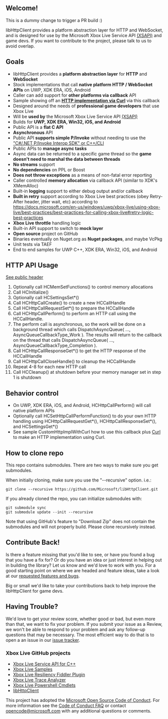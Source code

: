 ## Welcome!

This is a dummy change to trigger a PR build :)

libHttpClient provides a platform abstraction layer for HTTP and WebSocket, and is designed for use by the Microsoft Xbox Live Service API [(XSAPI)](https://github.com/Microsoft/xbox-live-api) and game devs. If you want to contribute to the project, please talk to us to avoid overlap.

## Goals

- libHttpClient provides a **platform abstraction layer** for **HTTP** and **WebSocket**
- Stock implementations that call **native platform HTTP / WebSocket APIs** on UWP, XDK ERA, iOS, Android 
- Caller can add support for **other platforms via callback** API
- Sample showing off an [**HTTP implementation via Curl**](https://github.com/curl/curl) via this callback
- Designed around the needs of **professional game developers** that use Xbox Live
- Will be **used by** the Microsoft Xbox Live Service API [(XSAPI)](https://github.com/Microsoft/xbox-live-api)
- Builds for **UWP, XDK ERA, Win32, iOS, and Android**
- Public API is a **flat C API**
- **Asynchronous** API
- Public API **supports simple P/Invoke** without needing to use the ["C#/.NET P/Invoke Interop SDK" or C++/CLI](https://en.wikipedia.org/wiki/Platform_Invocation_Services#C.23.2F.NET_P.2FInvoke_Interop_SDK)
- Public APIs to **manage async tasks** 
- Async data can be returned to a specific game thread so the **game doesn't need to marshal the data between threads**
- **No streams** support
- **No dependencies** on PPL or Boost
- **Does not throw exceptions** as a means of non-fatal error reporting
- Caller controlled **memory allocation** via callback API (similar to XDK's XMemAlloc)
- Built-in **logging** support to either debug output and/or callback
- **Built in retry** support according to Xbox Live best practices (obey Retry-After header, jitter wait, etc) according to https://docs.microsoft.com/en-us/windows/uwp/xbox-live/using-xbox-live/best-practices/best-practices-for-calling-xbox-live#retry-logic-best-practices
- **Xbox Live throttle** handling logic
- Built-in API support to switch to **mock layer**
- **Open source** project on GitHub
- Binaries eventually on Nuget.org as **Nuget packages**, and maybe VcPkg
- Unit tests via TAEF
- End to end samples for UWP C++, XDK ERA, Win32, iOS, and Android

## HTTP API Usage

[See public header](../../tree/master/Include/httpClient/httpClient.h)

1. Optionally call HCMemSetFunctions() to control memory allocations
1. Call HCInitialize()
1. Optionally call HCSettingsSet*()
1. Call HCHttpCallCreate() to create a new HCCallHandle
1. Call HCHttpCallRequestSet*() to prepare the HCCallHandle
1. Call HCHttpCallPerform() to perform an HTTP call using the HCCallHandle.  
1. The perform call is asynchronous, so the work will be done on a background thread which calls DispatchAsyncQueue( ..., AsyncQueueCallbackType_Work ).  The results will return to the callback on the thread that calls DispatchAsyncQueue( ..., AsyncQueueCallbackType_Completion ).
1. Call HCHttpCallResponseGet*() to get the HTTP response of the HCCallHandle
1. Call HCHttpCallCloseHandle() to cleanup the HCCallHandle
1. Repeat 4-8 for each new HTTP call
1. Call HCCleanup() at shutdown before your memory manager set in step 1 is shutdown

## Behavior control

* On UWP, XDK ERA, iOS, and Android, HCHttpCallPerform() will call native platform APIs
* Optionally call HCSetHttpCallPerformFunction() to do your own HTTP handling using HCHttpCallRequestGet*(), HCHttpCallResponseSet*(), and HCSettingsGet*()
* See sample CustomHttpImplWithCurl how to use this callback plus [Curl](https://github.com/curl/curl) to make an HTTP implementation using Curl.

## How to clone repo

This repo contains submodules.  There are two ways to make sure you get submodules.

When initially cloning, make sure you use the "--recursive" option. i.e.:

    git clone --recursive https://github.com/Microsoft/libHttpClient.git

If you already cloned the repo, you can initialize submodules with:

    git submodule sync
    git submodule update --init --recursive

Note that using GitHub's feature to "Download Zip" does not contain the submodules and will not properly build.  Please clone recursively instead.

## Contribute Back!

Is there a feature missing that you'd like to see, or have you found a bug that you have a fix for? Or do you have an idea or just interest in helping out in building the library? Let us know and we'd love to work with you. For a good starting point on where we are headed and feature ideas, take a look at our [requested features and bugs](../../issues).  

Big or small we'd like to take your contributions back to help improve the libHttpClient for game devs.

## Having Trouble?

We'd love to get your review score, whether good or bad, but even more than that, we want to fix your problem. If you submit your issue as a Review, we won't be able to respond to your problem and ask any follow-up questions that may be necessary. The most efficient way to do that is to open a an issue in our [issue tracker](../../issues).  

### Xbox Live GitHub projects
*   [Xbox Live Service API for C++](https://github.com/Microsoft/xbox-live-api)
*   [Xbox Live Samples](https://github.com/Microsoft/xbox-live-samples)
*   [Xbox Live Resiliency Fiddler Plugin](https://github.com/Microsoft/xbox-live-resiliency-fiddler-plugin)
*   [Xbox Live Trace Analyzer](https://github.com/Microsoft/xbox-live-trace-analyzer)
*   [Xbox Live Powershell Cmdlets](https://github.com/Microsoft/xbox-live-powershell-module)
*   [libHttpClient](https://github.com/Microsoft/libHttpClient)

This project has adopted the [Microsoft Open Source Code of Conduct](https://opensource.microsoft.com/codeofconduct/). For more information see the [Code of Conduct FAQ](https://opensource.microsoft.com/codeofconduct/faq/) or contact [opencode@microsoft.com](mailto:opencode@microsoft.com) with any additional questions or comments.
